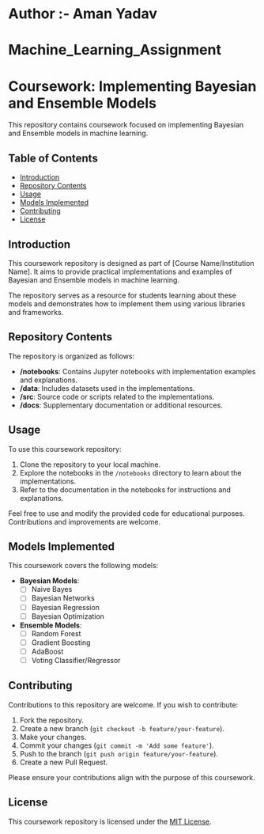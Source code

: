 <h1>Author :- Aman Yadav </h1>

# Machine_Learning_Assignment
# Coursework: Implementing Bayesian and Ensemble Models

This repository contains coursework focused on implementing Bayesian and Ensemble models in machine learning.

## Table of Contents

- [Introduction](#introduction)
- [Repository Contents](#repository-contents)
- [Usage](#usage)
- [Models Implemented](#models-implemented)
- [Contributing](#contributing)
- [License](#license)

## Introduction

This coursework repository is designed as part of [Course Name/Institution Name]. It aims to provide practical implementations and examples of Bayesian and Ensemble models in machine learning.

The repository serves as a resource for students learning about these models and demonstrates how to implement them using various libraries and frameworks.

## Repository Contents

The repository is organized as follows:

- **/notebooks**: Contains Jupyter notebooks with implementation examples and explanations.
- **/data**: Includes datasets used in the implementations.
- **/src**: Source code or scripts related to the implementations.
- **/docs**: Supplementary documentation or additional resources.

## Usage

To use this coursework repository:

1. Clone the repository to your local machine.
2. Explore the notebooks in the `/notebooks` directory to learn about the implementations.
3. Refer to the documentation in the notebooks for instructions and explanations.

Feel free to use and modify the provided code for educational purposes. Contributions and improvements are welcome.

## Models Implemented

This coursework covers the following models:

- **Bayesian Models**:
  - [ ] Naive Bayes
  - [ ] Bayesian Networks
  - [ ] Bayesian Regression
  - [ ] Bayesian Optimization

- **Ensemble Models**:
  - [ ] Random Forest
  - [ ] Gradient Boosting
  - [ ] AdaBoost
  - [ ] Voting Classifier/Regressor

## Contributing

Contributions to this repository are welcome. If you wish to contribute:

1. Fork the repository.
2. Create a new branch (`git checkout -b feature/your-feature`).
3. Make your changes.
4. Commit your changes (`git commit -m 'Add some feature'`).
5. Push to the branch (`git push origin feature/your-feature`).
6. Create a new Pull Request.

Please ensure your contributions align with the purpose of this coursework.

## License

This coursework repository is licensed under the [MIT License](LICENSE).

